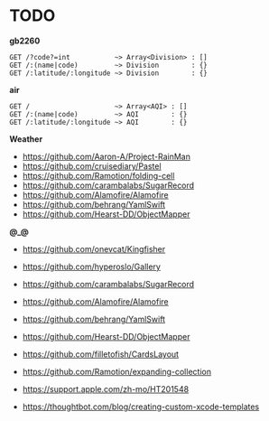 # TODO

**gb2260**

```
GET /?code?=int           ~> Array<Division> : []
GET /:(name|code)         ~> Division        : {}
GET /:latitude/:longitude ~> Division        : {}
```

**air**

```
GET /                     ~> Array<AQI> : []
GET /:(name|code)         ~> AQI        : {}
GET /:latitude/:longitude ~> AQI        : {}
```

**Weather**

* https://github.com/Aaron-A/Project-RainMan
* https://github.com/cruisediary/Pastel
* https://github.com/Ramotion/folding-cell
* https://github.com/carambalabs/SugarRecord
* https://github.com/Alamofire/Alamofire
* https://github.com/behrang/YamlSwift
* https://github.com/Hearst-DD/ObjectMapper

**@_@**

* https://github.com/onevcat/Kingfisher
* https://github.com/hyperoslo/Gallery
* https://github.com/carambalabs/SugarRecord
* https://github.com/Alamofire/Alamofire
* https://github.com/behrang/YamlSwift
* https://github.com/Hearst-DD/ObjectMapper
* https://github.com/filletofish/CardsLayout
* https://github.com/Ramotion/expanding-collection

* https://support.apple.com/zh-mo/HT201548
* https://thoughtbot.com/blog/creating-custom-xcode-templates
